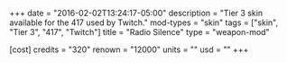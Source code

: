 +++
date = "2016-02-02T13:24:17-05:00"
description = "Tier 3 skin available for the 417 used by Twitch."
mod-types = "skin"
tags = ["skin", "Tier 3", "417", "Twitch"]
title = "Radio Silence"
type = "weapon-mod"

[cost]
  credits = "320"
  renown = "12000"
  units = ""
  usd = ""
+++
